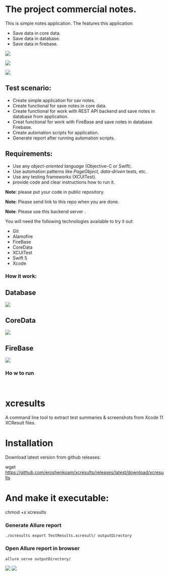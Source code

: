 # The project commercial notes.
This is simple notes application. The features this application: 
- Save data in core data.
- Save data in database.
- Save data in firebase.

![](https://c.radikal.ru/c42/2108/71/de639dd9c7b7.png)

![](https://b.radikal.ru/b32/2108/a9/a22d756b7eeb.png)

![](https://b.radikal.ru/b33/2108/e3/08e382bbe990.jpg)

## Test scenario:
- Create simple application for sav notes.
- Create functional for save notes in core data.
- Create functional for work with REST API backend and save notes in database from application.
- Creat functional for work with FireBase and save notes in database Firebase.
- Create automation scripts for application.
- Generate report after running automation scripts. 
    
## Requirements:
- Use any *object-oriented language* (Objective-C or Swift).
- Use automation patterns like *PageObject*, *data-driven* tests, etc.
- Use any testing frameworks (XCUITest). 
- provide code and clear instructions how to run it.

**Note**: please put your code in public repository.

**Note**: Please send link to this repo when you are done.

**Note**: Please use this backend server .

You will need the following technologies available to try it out:

* Git
* Alamofire
* FireBase
* CoreData
* XCUITest
* Swift 5
* Xcode 

### How it work:

## Database
![](https://d.radikal.ru/d27/2107/d7/ba3bdd553416.png)

## CoreData
![](https://c.radikal.ru/c03/2108/a0/572e3c6e4abc.png)

## FireBase
![](https://b.radikal.ru/b00/2108/7e/6d21bfe38dfd.png)

### Ho w to run

``` ```

# xcresults
A command line tool to extract test summaries & screenshots from Xcode 11 XCResult files.

# Installation
Download latest version from github releases:

wget https://github.com/eroshenkoam/xcresults/releases/latest/download/xcresults

# And make it executable:

chmod +x xcresults

### Generate Allure report 

```./xcresults export TestResults.xcresult/ outputDirectory```

### Open Allure report in browser

```allure serve outputDirectory/```


![](https://c.radikal.ru/c23/2108/4e/1d4077c05f7d.png)
![](https://a.radikal.ru/a39/2108/5d/ddd89be1dc00.jpg)



